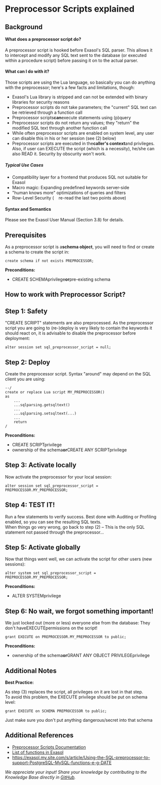 # Preprocessor Scripts explained 
## Background

#### What does a preprocessor script do?

A preprocessor script is hooked before Exasol's SQL parser. This allows it to intercept and modify any SQL text sent to the database (or executed within a procedure script) before passing it on to the actual parser.

#### What can I do with it?

Those scripts are using the Lua language, so basically you can do anything with the preprocessor; here's a few facts and limitations, though:

* Exasol's Lua library is stripped and can not be extended with binary libraries for security reasons
* Preprocessor scripts do not take parameters; the "current" SQL text can be retrieved through a function call
* Preprocessor scripts**can**execute statements using (p)query
* Preprocessor scripts do not return any values; they "return" the modified SQL text through another function call
* While often preprocessor scripts are enabled on system level, any user can disable this in his or her session (see (2) below)
* Preprocessor scripts are executed in the**caller's context**and privileges. Also, if user can EXECUTE the script (which is a necessity), he/she can also READ it. Security by obscurity won't work.

##### Typical Use Cases

* Compatibility layer for a frontend that produces SQL not suitable for Exasol
* Macro magic: Expanding predefined keywords server-side
* "human knows more" optimizations of queries and filters
* Row-Level Security (    re-read the last two points above)

#### Syntax and Semantics

Please see the Exasol User Manual (Section 3.8) for details.

## Prerequisites

As a preprocessor script is a**schema object**, you will need to find or create a schema to create the script in:


```"code-sql"
create schema if not exists PREPROCESSOR; 
```
**Preconditions:**

* CREATE SCHEMAprivilege**or**pre-existing schema

## How to work with Preprocessor Script?

## Step 1: Safety

"CREATE SCRIPT" statements are also preprocessed. As the preprocessor script you are going to (re-)deploy is very likely to contain the keywords it should react on, it is advisable to disable the preprocessor before deployment:


```"code-sql"
alter session set sql_preprocessor_script = null; 
```
## Step 2: Deploy

Create the preprocessor script. Syntax "around" may depend on the SQL client you are using:


```"code-sql"
--/
create or replace Lua script MY_PREPROCESSOR()
as
    ...
    ...sqlparsing.getsqltext()
    ...
    ...sqlparsing.setsqltext(...)
    ...
    return
/
```
**Preconditions:**

* CREATE SCRIPTprivilege
* ownership of the schema**or**CREATE ANY SCRIPTprivilege

## Step 3: Activate locally

Now activate the preprocessor for your local session:


```"code-sql"
alter session set sql_preprocessor_script = PREPROCESSOR.MY_PREPROCESSOR; 
```
## Step 4: TEST IT!

Run a few statements to verify success. Best done with Auditing or Profiling enabled, so you can see the resulting SQL texts.  
When things go very wrong, go back to step (2) – This is the only SQL statement not passed through the preprocessor...

## Step 5: Activate globally

Now that things went well, we can activate the script for other users (new sessions):


```"code-sql"
alter system set sql_preprocessor_script = PREPROCESSOR.MY_PREPROCESSOR; 
```
**Preconditions:**

* ALTER SYSTEMprivilege

## Step 6: No wait, we forgot something important!

We just locked out (more or less) everyone else from the database: They don't haveEXECUTEpermissions on the script!


```"code-sql"
grant EXECUTE on PREPROCESSOR.MY_PREPROCESSOR to public; 
```
**Preconditions:**

* ownership of the schema**or**GRANT ANY OBJECT PRIVILEGEprivilege

## Additional Notes

**Best Practice:**

As step (3) replaces the script, all privileges on it are lost in that step.  
To avoid this problem, the EXECUTE privilege should be put on schema level:


```"code-sql"
grant EXECUTE on SCHEMA PREPROCESSOR to public; 
```
Just make sure you don't put anything dangerous/secret into that schema

## Additional References

* [Preprocessor Scripts Documentation](https://docs.exasol.com/database_concepts/sql_preprocessor.htm)
* [List of functions in Exasol](https://docs.exasol.com/sql_references/functions/all_functions.htm)
* <https://exasol.my.site.com/s/article/Using-the-SQL-preprocessor-to-support-PostgreSQL-MySQL-functions-e-g-DATE>

*We appreciate your input! Share your knowledge by contributing to the Knowledge Base directly in [GitHub](https://github.com/exasol/public-knowledgebase).* 